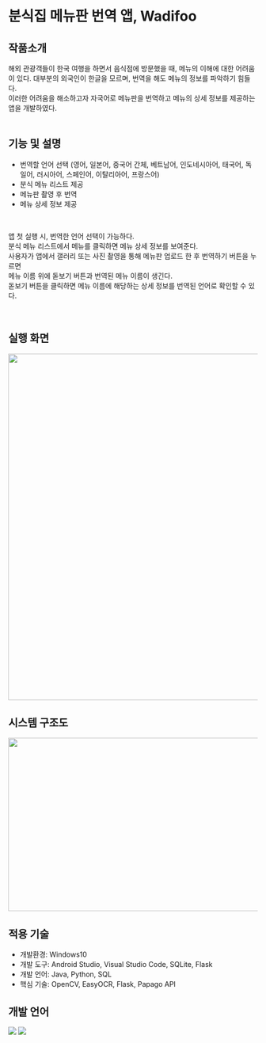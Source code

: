 # 분식집 메뉴판 번역 앱, Wadifoo


## 작품소개

해외 관광객들이 한국 여행을 하면서 음식점에 방문했을 때, 메뉴의 이해에 대한 어려움이 있다. 대부분의 외국인이 한글을 모르며, 번역을 해도 메뉴의 정보를 파악하기 힘들다.<br>
이러한 어려움을 해소하고자 자국어로 메뉴판을 번역하고 메뉴의 상세 정보를 제공하는 앱을 개발하였다.
<br><br>

## 기능 및 설명
- 번역할 언어 선택 (영어, 일본어, 중국어 간체, 베트남어, 인도네시아어, 태국어, 독일어, 러시아어, 스페인어, 이탈리아어, 프랑스어)
- 분식 메뉴 리스트 제공
- 메뉴판 촬영 후 번역
- 메뉴 상세 정보 제공
<br>
  
앱 첫 실행 시, 번역한 언어 선택이 가능하다.<br>
분식 메뉴 리스트에서 메뉴를 클릭하면 메뉴 상세 정보를 보여준다.<br>
사용자가 앱에서 갤러리 또는 사진 촬영을 통해 메뉴판 업로드 한 후 번역하기 버튼을 누르면<br>
메뉴 이름 위에 돋보기 버튼과 번역된 메뉴 이름이 생긴다.<br>
돋보기 버튼을 클릭하면 메뉴 이름에 해당하는 상세 정보를 번역된 언어로 확인할 수 있다.

<br>

## 실행 화면
<img src="https://github.com/babo0121/Wadifoo/assets/77273340/a3952ea2-ffc7-40e5-8ff8-e542585412fe" width="550" height="700"><br>

## 시스템 구조도
<img src="https://github.com/babo0121/Wadifoo/assets/77273340/67221c19-b530-48e1-b7a8-c7142fb0a2fc" width="550" height="350"><br>


## 적용 기술
- 개발환경: Windows10
- 개발 도구: Android Studio, Visual Studio Code, SQLite, Flask
- 개발 언어: Java, Python, SQL
- 핵심 기술: OpenCV, EasyOCR, Flask, Papago API

## 개발 언어
<img src="https://img.shields.io/badge/Python-3766AB?style=flat-square&logo=Python&logoColor=white" />  <img src="https://img.shields.io/badge/Java-007396?style=flat&logo=Conda-Forge&logoColor=white" />
